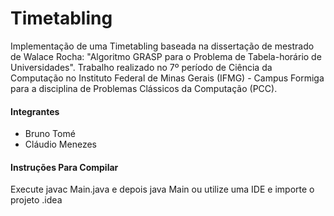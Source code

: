 # Timetabling

Implementação de uma Timetabling baseada na dissertação de mestrado de Walace Rocha: "Algoritmo GRASP para o Problema de Tabela-horário de Universidades". Trabalho realizado no 7º período de Ciência da Computação no Instituto Federal de Minas Gerais (IFMG) - Campus Formiga para a disciplina de Problemas Clássicos da Computação (PCC).

#### Integrantes
- Bruno Tomé
- Cláudio Menezes

#### Instruções Para Compilar
Execute javac Main.java e depois java Main ou utilize uma IDE e importe o projeto .idea
